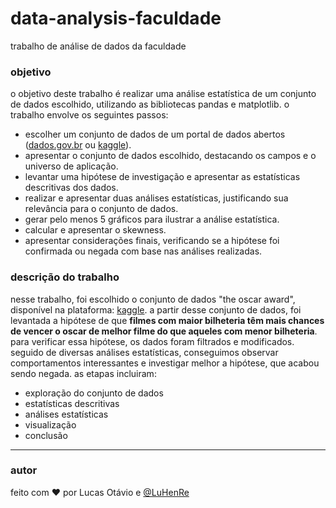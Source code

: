 # data-analysis-faculdade
trabalho de análise de dados da faculdade

<h3 align="left">objetivo</h3>
<p>
  o objetivo deste trabalho é realizar uma análise estatística de um conjunto de dados escolhido, utilizando as bibliotecas pandas e matplotlib. o trabalho envolve os seguintes passos:

  - escolher um conjunto de dados de um portal de dados abertos (<a href="https://dados.gov.br" target="_blank">dados.gov.br</a> ou <a href="https://www.kaggle.com" target="_blank">kaggle</a>).
  - apresentar o conjunto de dados escolhido, destacando os campos e o universo de aplicação.
  - levantar uma hipótese de investigação e apresentar as estatísticas descritivas dos dados.
  - realizar e apresentar duas análises estatísticas, justificando sua relevância para o conjunto de dados.
  - gerar pelo menos 5 gráficos para ilustrar a análise estatística.
  - calcular e apresentar o skewness.
  - apresentar considerações finais, verificando se a hipótese foi confirmada ou negada com base nas análises realizadas.
</p>

<h3 align="left">descrição do trabalho</h3>
<p> 
  nesse trabalho, foi escolhido o conjunto de dados "the oscar award", disponível na plataforma: <a href="https://www.kaggle.com/datasets/unanimad/the-oscar-award/data" target="_blank">kaggle</a>. a partir desse conjunto de dados, foi levantada a hipótese de que <strong>filmes com maior bilheteria têm mais chances de vencer o oscar de melhor filme do que aqueles com menor bilheteria</strong>. para verificar essa hipótese, os dados foram filtrados e modificados. seguido de diversas análises estatísticas, conseguimos observar comportamentos interessantes e investigar melhor a hipótese, que acabou sendo negada.
  as etapas incluiram:
  
  - exploração do conjunto de dados
  - estatísticas descritivas
  - análises estatísticas
  - visualização
  - conclusão
</p>

---

<h3 align="left">autor</h3>

feito com ❤️ por Lucas Otávio e [@LuHenRe](github.com/LuHenRe)
